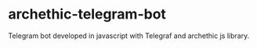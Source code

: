 # archethic-telegram-bot
Telegram bot developed in javascript with Telegraf and archethic js library.

